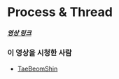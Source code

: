 # Process & Thread

##### [영상 링크](https://youtu.be/1grtWKqTn50)

### 이 영상을 시청한 사람

- [TaeBeomShin](https://github.com/TaeBeomShin)
